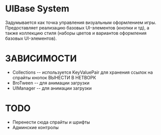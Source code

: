 # UIBase System

Задумывается как точка управления визуальным оформлением игры.
Предоставляет реализацию базовых UI-элементов (кнопки и тд), а также коллекцию стиля (наборы цветов и вариантов оформления базовых UI-элементов).

# ЗАВИСИМОСТИ

* Collections -- используется KeyValuePair для хранения ссылок на спрайты кнопок
ВЫНЕСТИ В НЕТВОРК
* BroTween -- для анимации загрузки
* UIManager -- для анимации загрузки

# TODO

* Перенести сюда спрайты и шрифты
* Админские контролы